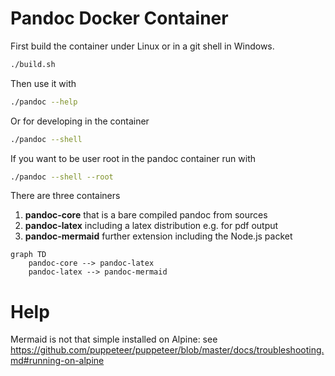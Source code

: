 # Pandoc Docker Container

First build the container under Linux or in a git shell in Windows.

```bash
./build.sh
```

Then use it with 

```bash
./pandoc --help
```

Or for developing in the container

```bash
./pandoc --shell
```

If you want to be user root in the pandoc container run with

```bash
./pandoc --shell --root
```



There are three containers

1. **pandoc-core** that is a bare compiled pandoc from sources
2. **pandoc-latex** including a latex distribution e.g. for pdf output
3. **pandoc-mermaid** further extension including the Node.js packet

```mermaid
graph TD
	pandoc-core --> pandoc-latex 
	pandoc-latex --> pandoc-mermaid
```

# Help

Mermaid is not that simple installed on Alpine:
see https://github.com/puppeteer/puppeteer/blob/master/docs/troubleshooting.md#running-on-alpine

